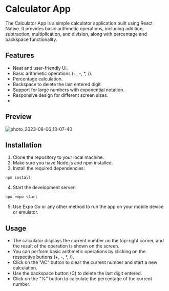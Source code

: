 # Calculator App

The Calculator App is a simple calculator application built using React Native. It provides basic arithmetic operations, including addition, subtraction, multiplication, and division, along with percentage and backspace functionality.

## Features

- Neat and user-friendly UI.
- Basic arithmetic operations (+, -, *, /).
- Percentage calculation.
- Backspace to delete the last entered digit.
- Support for large numbers with exponential notation.
- Responsive design for different screen sizes.
- 
## Preview

![photo_2023-08-06_13-07-40](https://github.com/kiranc8/splitbill-app/assets/93603167/30d54a08-6f13-4002-95e2-fd8b9a2c900b)

## Installation

1. Clone the repository to your local machine.
2. Make sure you have Node.js and npm installed.
3. Install the required dependencies:

```bash
npm install
```

4. Start the development server:

```bash
npx expo start
```

5. Use Expo Go or any other method to run the app on your mobile device or emulator.

## Usage

- The calculator displays the current number on the top-right corner, and the result of the operation is shown on the screen.
- You can perform basic arithmetic operations by clicking on the respective buttons (+, -, *, /).
- Click on the "AC" button to clear the current number and start a new calculation.
- Use the backspace button (C) to delete the last digit entered.
- Click on the "%" button to calculate the percentage of the current number.

